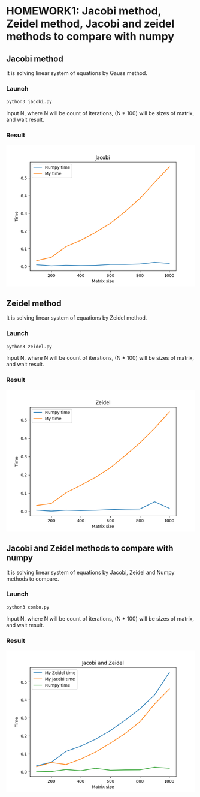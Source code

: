 # HOMEWORK1: Jacobi method, Zeidel method, Jacobi and zeidel methods to compare with numpy
## Jacobi method
It is solving linear system of equations by Gauss method.
### Launch
```bash
python3 jacobi.py
```
Input N, where N will be count of iterations, (N * 100) will be sizes of matrix, and wait result.
### Result
![Jacobi method](images/jacobi.png "Jacobi method")
## Zeidel method
It is solving linear system of equations by Zeidel method.
### Launch
```bash
python3 zeidel.py
```
Input N, where N will be count of iterations, (N * 100) will be sizes of matrix, and wait result.
### Result
![Zeidel method](images/zeidel.png "Zeidel method")
## Jacobi and Zeidel methods to compare with numpy
It is solving linear system of equations by Jacobi, Zeidel and Numpy methods to compare.
### Launch
```bash
python3 combo.py
```
Input N, where N will be count of iterations, (N * 100) will be sizes of matrix, and wait result.
### Result
![Combo](images/combo.png "Combo")
